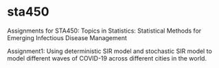 # sta450
Assignments for STA450: Topics in Statistics: Statistical Methods for Emerging Infectious Disease Management

Assignment1: Using deterministic SIR model and stochastic SIR model to model different waves of COVID-19 across different cities in the world.
